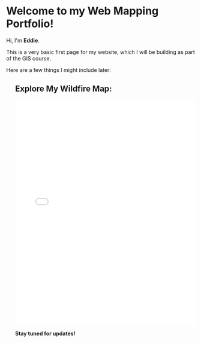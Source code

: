 <h1>Welcome to my Web Mapping Portfolio!</h1>
<p>Hi, I'm <strong>Eddie</strong>.</p>
<p>This is a very basic first page for my website, which I will be building as part of the GIS course.</p>

<p>Here are a few things I might include later:</p>
<ul>
  <h2>Explore My Wildfire Map:</h2>
<iframe 
  src="assets/maps/mainwildfire.html" 
  width="100%" 
  height="600" 
  frameborder="0">
</iframe>

<strong>Stay tuned for updates!</strong>

